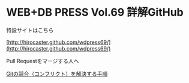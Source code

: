 # WEB+DB PRESS Vol.69 詳解GitHub

特設サイトはこちら

  [http://hirocaster.github.com/wdpress69/](http://hirocaster.github.com/wdpress69/)

Pull Requestをマージする人へ

  [Gitの競合（コンフリクト）を解決する手順](http://hiroki.jp/2012/07/01/4558/)
